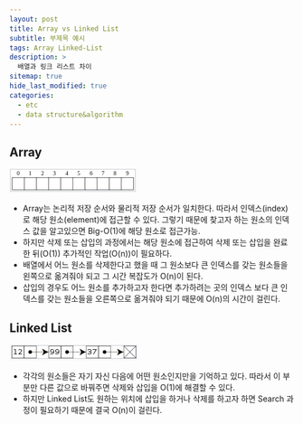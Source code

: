 ```yaml
---
layout: post
title: Array vs Linked List
subtitle: 부제목 예시
tags: Array Linked-List
description: >
  배열과 링크 리스트 차이
sitemap: true
hide_last_modified: true
categories:
  - etc
  - data structure&algorithm
---
```


## Array

![](/assets//img/blog/etc/data%20structure%26algorithm/all_1.PNG)
- Array는 논리적 저장 순서와 물리적 저장 순서가 일치한다. 따라서 인덱스(index)로 해당 원소(element)에 접근할 수 있다. 그렇기 때문에 찾고자 하는 원소의 인덱스 값을 알고있으면 Big-O(1)에 해당 원소로 접근가능.
- 하지만 삭제 또는 삽입의 과정에서는 해당 원소에 접근하여 삭제 또는 삽입을 완료한 뒤(O(1)) 추가적인 작업(O(n))이 필요하다.
- 배열에서 어느 원소를 삭제한다고 했을 때 그 원소보다 큰 인덱스를 갖는 원소들을 왼쪽으로 옮겨줘야 되고 그 시간 복잡도가 O(n)이 된다.
- 삽입의 경우도 어느 원소를 추가하고자 한다면 추가하려는 곳의 인덱스 보다 큰 인덱스를 갖는 원소들을 오른쪽으로 옮겨줘야 되기 때문에 O(n)의 시간이 걸린다.

## Linked List

![](/assets//img/blog/etc/data%20structure%26algorithm/all_2.PNG)
- 각각의 원소들은 자기 자신 다음에 어떤 원소인지만을 기억하고 있다. 따라서 이 부분만 다른 값으로 바꿔주면 삭제와 삽입을 O(1)에 해결할 수 있다.
- 하지만 Linked List도 원하는 위치에 삽입을 하거나 삭제를 하고자 하면 Search 과정이 필요하기 때문에 결국 O(n)이 걸린다.